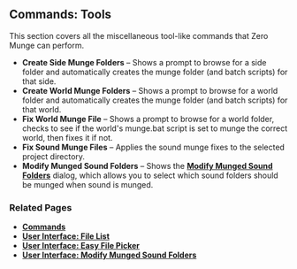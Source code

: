 ## Commands: Tools

This section covers all the miscellaneous tool-like commands that Zero Munge can perform.

- **Create Side Munge Folders** – Shows a prompt to browse for a side folder and automatically creates the munge folder (and batch scripts) for that side.
- **Create World Munge Folders** – Shows a prompt to browse for a world folder and automatically creates the munge folder (and batch scripts) for that world.
- **Fix World Munge File** – Shows a prompt to browse for a world folder, checks to see if the world's munge.bat script is set to munge the correct world, then fixes it if not.
- **Fix Sound Munge Files** – Applies the sound munge fixes to the selected project directory.
- **Modify Munged Sound Folders** – Shows the [**Modify Munged Sound Folders**](topic_ui_modifymungedsoundfolders.html) dialog, which allows you to select which sound folders should be munged when sound is munged.

### Related Pages

- [**Commands**](topic_cmd.html)
- [**User Interface: File List**](topic_ui_filelist.html)
- [**User Interface: Easy File Picker**](topic_ui_easyfilepicker.html)
- [**User Interface: Modify Munged Sound Folders**](topic_ui_modifymungedsoundfolders.html)
